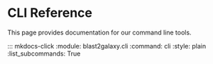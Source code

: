 # CLI Reference

This page provides documentation for our command line tools.

::: mkdocs-click
    :module: blast2galaxy.cli
    :command: cli
    :style: plain
    :list_subcommands: True